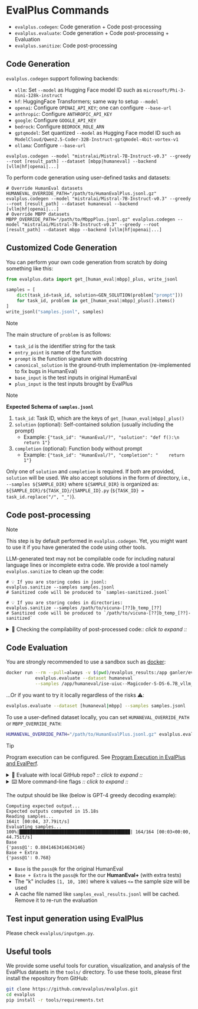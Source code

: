 # EvalPlus Commands

* `evalplus.codegen`: Code generation + Code post-processing
* `evalplus.evaluate`: Code generation + Code post-processing + Evaluation
* `evalplus.sanitize`: Code post-processing

## Code Generation

`evalplus.codegen` support following backends:

- `vllm`: Set `--model` as Hugging Face model ID such as `microsoft/Phi-3-mini-128k-instruct`
- `hf`: HuggingFace Transformers; same way to setup `--model`
- `openai`: Configure `OPENAI_API_KEY`; one can configure `--base-url`
- `anthropic`: Configure `ANTHROPIC_API_KEY`
- `google`: Configure `GOOGLE_API_KEY`
- `bedrock`: Configure `BEDROCK_ROLE_ARN`
- `gptqmodel`: Set quantized `--model` as Hugging Face model ID such as `ModelCloud/Qwen2.5-Coder-32B-Instruct-gptqmodel-4bit-vortex-v1`
- `ollama`: Configure `--base-url`

```shell
evalplus.codegen --model "mistralai/Mistral-7B-Instruct-v0.3" --greedy --root [result_path] --dataset [mbpp|humaneval] --backend [vllm|hf|openai|...]
```

To perform code generation using user-defined tasks and datasets:

```shell
# Override HumanEval datasets
HUMANEVAL_OVERRIDE_PATH="/path/to/HumanEvalPlus.jsonl.gz" evalplus.codegen --model "mistralai/Mistral-7B-Instruct-v0.3" --greedy --root [result_path] --dataset humaneval --backend [vllm|hf|openai|...]
# Override MBPP datasets
MBPP_OVERRIDE_PATH="/path/to/MbppPlus.jsonl.gz" evalplus.codegen --model "mistralai/Mistral-7B-Instruct-v0.3" --greedy --root [result_path] --dataset mbpp --backend [vllm|hf|openai|...]
```

## Customized Code Generation

You can perform your own code generation from scratch by doing something like this:

```python
from evalplus.data import get_[human_eval|mbpp]_plus, write_jsonl

samples = [
    dict(task_id=task_id, solution=GEN_SOLUTION(problem["prompt"]))
    for task_id, problem in get_[human_eval|mbpp]_plus().items()
]
write_jsonl("samples.jsonl", samples)
```

> [!Note]
>
> The main structure of `problem` is as follows:
>
> - `task_id` is the identifier string for the task
> - `entry_point` is name of the function
> - `prompt` is the function signature with docstring
> - `canonical_solution` is the ground-truth implementation (re-implemented to fix bugs in HumanEval)
> - `base_input` is the test inputs in original HumanEval
> - `plus_input` is the test inputs brought by EvalPlus

> [!Note]
>
> **Expected Schema of `samples.jsonl`**
>
> 1. `task_id`: Task ID, which are the keys of `get_[human_eval|mbpp]_plus()`
> 2. `solution` (optional): Self-contained solution (usually including the prompt)
>    - Example: `{"task_id": "HumanEval/?", "solution": "def f():\n    return 1"}`
> 3. `completion` (optional): Function body without prompt
>    - Example: `{"task_id": "HumanEval/?", "completion": "    return 1"}`
>
> Only one of `solution` and `completion` is required. If both are provided, `solution` will be used.
> We also accept solutions in the form of directory, i.e., `--samples ${SAMPLE_DIR}` where `${SAMPLE_DIR}` is organized as: `${SAMPLE_DIR}/${TASK_ID}/{SAMPLE_ID}.py` (`${TASK_ID} = task_id.replace("/", "_")`).

## Code post-processing

> [!Note]
>
> This step is by default performed in `evalplus.codegen`.
> Yet, you might want to use it if you have generated the code using other tools.

LLM-generated text may not be compilable code for including natural language lines or incomplete extra code.
We provide a tool namely `evalplus.sanitize` to clean up the code:

```shell
# 💡 If you are storing codes in jsonl:
evalplus.sanitize --samples samples.jsonl
# Sanitized code will be produced to `samples-sanitized.jsonl`

# 💡 If you are storing codes in directories:
evalplus.sanitize --samples /path/to/vicuna-[??]b_temp_[??]
# Sanitized code will be produced to `/path/to/vicuna-[??]b_temp_[??]-sanitized`
```

<details><summary>🔎 Checking the compilability of post-processed code<i>:: click to expand ::</i></summary>
<div>

To double-check the post-processing results, you can use `evalplus.syncheck` to check the code validity before and after sanitization, which will print erroneous code snippets and why they are wrong:

```shell
# 💡 If you are storing codes in jsonl:
evalplus.syncheck --samples samples.jsonl --dataset [humaneval|mbpp]

# 💡 If you are storing codes in directories:
evalplus.syncheck --samples /path/to/vicuna-[??]b_temp_[??] --dataset [humaneval|mbpp]
```

</div>
</details>



## Code Evaluation

You are strongly recommended to use a sandbox such as [docker](https://docs.docker.com/get-docker/):

```bash
docker run --rm --pull=always -v $(pwd)/evalplus_results:/app ganler/evalplus:latest \
           evalplus.evaluate --dataset humaneval                                     \
           --samples /app/humaneval/ise-uiuc--Magicoder-S-DS-6.7B_vllm_temp_0.0.jsonl
```

...Or if you want to try it locally regardless of the risks ⚠️:

```bash
evalplus.evaluate --dataset [humaneval|mbpp] --samples samples.jsonl
```

To use a user-defined dataset locally, you can set `HUMANEVAL_OVERRIDE_PATH` or `MBPP_OVERRIDE_PATH`:

```bash
HUMANEVAL_OVERRIDE_PATH="/path/to/HumanEvalPlus.jsonl.gz" evalplus.evaluate --dataset humaneval --samples samples.jsonl
```

> [!Tip]
>
> Program execution can be configured. See [Program Execution in EvalPlus and EvalPerf](./execution.md).

<details><summary>🤔 Evaluate with local GitHub repo? <i>:: click to expand ::</i></summary>
<div>

```bash
export PYTHONPATH=$PYTHONPATH:$(pwd)
python evalplus/evaluate.py --dataset humaneval --samples samples.jsonl
```

</div>
</details>

<details><summary>⌨️ More command-line flags <i>:: click to expand ::</i></summary>
<div>

- `--parallel`: by default half of the cores
- `--base-only` (store_ture): only run base HumanEval tests
- `--i-just-wanna-run`: force a re-run

</div>
</details>

The output should be like (below is GPT-4 greedy decoding example):

```
Computing expected output...
Expected outputs computed in 15.18s
Reading samples...
164it [00:04, 37.79it/s]
Evaluating samples...
100%|██████████████████████████████████████████| 164/164 [00:03<00:00, 44.75it/s]
Base
{'pass@1': 0.8841463414634146}
Base + Extra
{'pass@1': 0.768}
```

- `Base` is the `pass@k` for the original HumanEval
- `Base + Extra` is the `pass@k` for the our **HumanEval+** (with extra tests)
- The "k" includes `[1, 10, 100]` where k values `<=` the sample size will be used
- A cache file named like `samples_eval_results.jsonl` will be cached. Remove it to re-run the evaluation

## Test input generation using EvalPlus

Please check `evalplus/inputgen.py`.

## Useful tools

We provide some useful tools for curation, visualization, and analysis of the EvalPlus datasets in the `tools/` directory.
To use these tools, please first install the repository from GitHub:

```bash
git clone https://github.com/evalplus/evalplus.git
cd evalplus
pip install -r tools/requirements.txt
```

